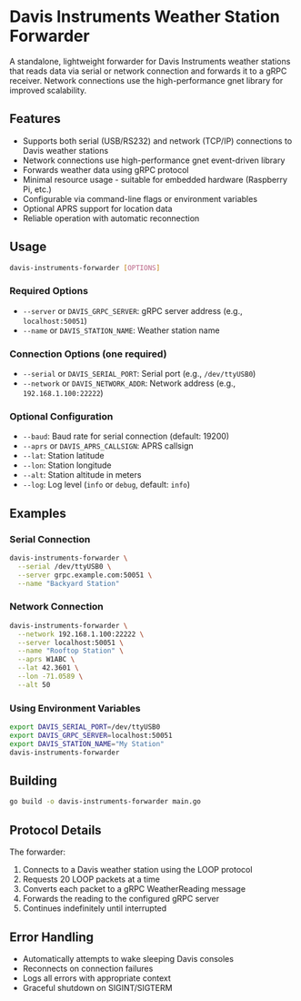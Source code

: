 # Davis Instruments Weather Station Forwarder

A standalone, lightweight forwarder for Davis Instruments weather stations that reads data via serial or network connection and forwards it to a gRPC receiver. Network connections use the high-performance gnet library for improved scalability.

## Features

- Supports both serial (USB/RS232) and network (TCP/IP) connections to Davis weather stations
- Network connections use high-performance gnet event-driven library
- Forwards weather data using gRPC protocol
- Minimal resource usage - suitable for embedded hardware (Raspberry Pi, etc.)
- Configurable via command-line flags or environment variables
- Optional APRS support for location data
- Reliable operation with automatic reconnection

## Usage

```bash
davis-instruments-forwarder [OPTIONS]
```

### Required Options

- `--server` or `DAVIS_GRPC_SERVER`: gRPC server address (e.g., `localhost:50051`)
- `--name` or `DAVIS_STATION_NAME`: Weather station name

### Connection Options (one required)

- `--serial` or `DAVIS_SERIAL_PORT`: Serial port (e.g., `/dev/ttyUSB0`)
- `--network` or `DAVIS_NETWORK_ADDR`: Network address (e.g., `192.168.1.100:22222`)

### Optional Configuration

- `--baud`: Baud rate for serial connection (default: 19200)
- `--aprs` or `DAVIS_APRS_CALLSIGN`: APRS callsign
- `--lat`: Station latitude
- `--lon`: Station longitude  
- `--alt`: Station altitude in meters
- `--log`: Log level (`info` or `debug`, default: `info`)

## Examples

### Serial Connection
```bash
davis-instruments-forwarder \
  --serial /dev/ttyUSB0 \
  --server grpc.example.com:50051 \
  --name "Backyard Station"
```

### Network Connection
```bash
davis-instruments-forwarder \
  --network 192.168.1.100:22222 \
  --server localhost:50051 \
  --name "Rooftop Station" \
  --aprs W1ABC \
  --lat 42.3601 \
  --lon -71.0589 \
  --alt 50
```

### Using Environment Variables
```bash
export DAVIS_SERIAL_PORT=/dev/ttyUSB0
export DAVIS_GRPC_SERVER=localhost:50051
export DAVIS_STATION_NAME="My Station"
davis-instruments-forwarder
```

## Building

```bash
go build -o davis-instruments-forwarder main.go
```

## Protocol Details

The forwarder:
1. Connects to a Davis weather station using the LOOP protocol
2. Requests 20 LOOP packets at a time
3. Converts each packet to a gRPC WeatherReading message
4. Forwards the reading to the configured gRPC server
5. Continues indefinitely until interrupted

## Error Handling

- Automatically attempts to wake sleeping Davis consoles
- Reconnects on connection failures
- Logs all errors with appropriate context
- Graceful shutdown on SIGINT/SIGTERM